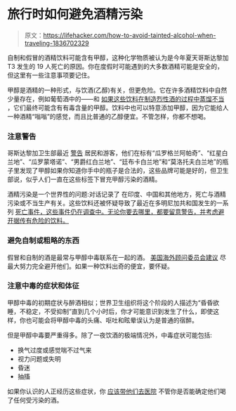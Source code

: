 # 旅行时如何避免酒精污染

> 原文：<https://lifehacker.com/how-to-avoid-tainted-alcohol-when-traveling-1836702329>

自制和假冒的酒精饮料可能含有甲醇，这种化学物质被认为是今年夏天哥斯达黎加 T3 发生的 19 人死亡的原因。你在度假时可能遇到的大多数酒精可能是安全的，但这里有一些注意事项要记住。



甲醇是酒精的一种形式，与饮酒(乙醇)有关，但更危险。它在许多酒精饮料中自然少量存在，例如葡萄酒中的——和 [如果这些饮料在制造烈性酒的过程中蒸馏不当](https://www.acsh.org/news/2017/06/06/throw-away-first-cut-popcorn-sutton-chemistry-moonshine-11386) ，它们最终可能含有有毒含量的甲醇。饮料中也可以特意添加甲醇，因为它能给人一种酒精“嗡嗡”的感觉，而且比普通的乙醇便宜。不管怎样，你都不想喝。

### 注意警告

哥斯达黎加卫生部最近 [警告](https://www.ministeriodesalud.go.cr/index.php/noticias/noticias-2019/1445-ampliacion-de-alerta-sanitaria-deteccion-de-bebidas-alcoholicas-adulterados-con-metanol-guaro-gran-apache-aguardiente-estrella-roja-guaro-montano-aguardiente-baron-rojo-aguardiente-timbuka-y-aguardiente-molotov) 居民和游客，他们在标有“瓜罗格兰阿帕奇”、“红星白兰地”、“瓜罗蒙塔诺”、“男爵红白兰地”、“廷布卡白兰地”和“莫洛托夫白兰地”的瓶子里发现了甲醇如果你知道你手中的瓶子是合法的，这些品牌可能是好的，但卫生部说，似乎人们一直在这些标签下冒充甲醇污染的酒精。

酒精污染是一个世界性的问题:对话记录了 在印度、中国和其他地方，死亡与酒精污染或不当生产有关。这些饮料还被怀疑导致了最近在多明尼加共和国发生的一系列 [死亡事件，这些事件仍在调查中。无论你要去哪里，都要留意警告，并考虑避开据传有危险的饮料。](https://qz.com/1668373/did-fake-alcohol-kill-american-tourists-in-the-dominican-republic/)

### 避免自制或粗略的东西

假冒和自制的酒是最常与甲醇中毒联系在一起的酒。 [美国海外顾问委员会建议](https://www.osac.gov/Content/Report/430cfae3-01f8-4509-ba1c-15f4ad965940) 尽最大努力完全避开他们。如果一种饮料出奇的便宜，要怀疑。

### 注意中毒的症状和体征

甲醇中毒的初期症状与醉酒相似；世界卫生组织将这个阶段的人描述为“昏昏欲睡，不稳定，不受抑制”直到几个小时后，你才可能意识到发生了什么，即使这样，你也可能会将甲醇中毒的头痛、呕吐和眩晕误认为是普通的宿醉。

但是甲醇中毒要严重得多。除了一夜饮酒的极端情况外，中毒症状可能包括:

*   换气过度或感觉喘不过气来
*   视力问题或失明
*   昏迷
*   抽搐

如果你认识的人正经历这些症状，你 [应该带他们去医院](https://vitals.lifehacker.com/is-your-friend-sleep-it-off-drunk-or-call-911-drunk-1725380214) 不管你是否能确定他们喝了任何受污染的酒。
